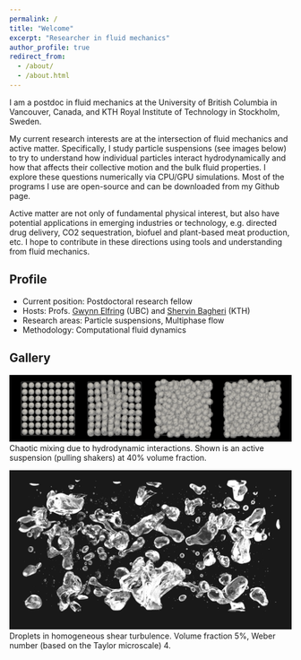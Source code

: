 ```yaml
---
permalink: /
title: "Welcome"
excerpt: "Researcher in fluid mechanics"
author_profile: true
redirect_from:
  - /about/
  - /about.html
---
```


I am a postdoc in fluid mechanics at the University of British Columbia in Vancouver, Canada,
and KTH Royal Institute of Technology in Stockholm, Sweden.

My current research interests are at the intersection of fluid mechanics and active matter.
Specifically, I study particle suspensions (see images below) to try to understand
how individual particles interact hydrodynamically and
how that affects their collective motion and the bulk fluid properties.
I explore these questions numerically via CPU/GPU simulations.
Most of the programs I use are open-source and can be downloaded from my Github page.

Active matter are not only of fundamental physical interest,
but also have potential applications in emerging industries or technology,
e.g. directed drug delivery, CO2 sequestration, biofuel and plant-based meat production, etc.
I hope to contribute in these directions using tools and understanding from fluid mechanics.


## Profile

* Current position: Postdoctoral research fellow
* Hosts: Profs. [Gwynn Elfring](https://soft.mech.ubc.ca/) (UBC) and [Shervin Bagheri](https://www.bagherigroup.com/) (KTH)
* Research areas: Particle suspensions, Multiphase flow
* Methodology: Computational fluid dynamics


## Gallery

![squirmers](images/phi40-lattice-rand-ori.png "Squirmers")
Chaotic mixing due to hydrodynamic interactions.
Shown is an active suspension (pulling shakers) at 40% volume fraction.

![droplets](images/cover_pic.png "Droplets")
Droplets in homogeneous shear turbulence.
Volume fraction 5%, Weber number (based on the Taylor microscale) 4.
